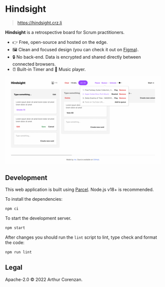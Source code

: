 # Hindsight

> <https://hindsight.crz.li>

**Hindsight** is a retrospective board for Scrum practitioners.

- 👉 Free, open-source and hosted on the edge.
- 🖼️ Clean and focused design (you can check it out on [Figma](https://www.figma.com/file/6SbO2KH3lDlHjgg8RZcwPA/Hindsight?node-id=1%3A144&t=Np6HYeUHQLPBjCTE-4)).
- 🔒 No back-end. Data is encrypted and shared directly between connected browsers.
- ⏰ Built-in Timer and 🎵 Music player.

![Screenshot of Hindsight](screenshot.webp)

## Development

This web application is built using [Parcel](https://parceljs.org). Node.js v18+ is recommended.

To install the dependencies:

```sh
npm ci
```

To start the development server.

```sh
npm start
```

After changes you should run the `lint` script to lint, type check and format the code:

```sh
npm run lint
```

## Legal

Apache-2.0 © 2022 Arthur Corenzan.

